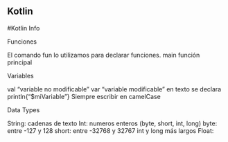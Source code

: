 ## Kotlin
#Kotlin Info

Funciones

El comando fun lo utilizamos para declarar funciones.
	main función principal



Variables

val “variable no modificable”
var “variable modificable”
	en texto se declara println{“$miVariable”}
Siempre escribir en camelCase


Data Types

String: cadenas de texto
Int: numeros enteros (byte, short, int, long)
	byte: entre -127 y 128
	short: entre -32768 y 32767		int y long más largos
Float: 

	

